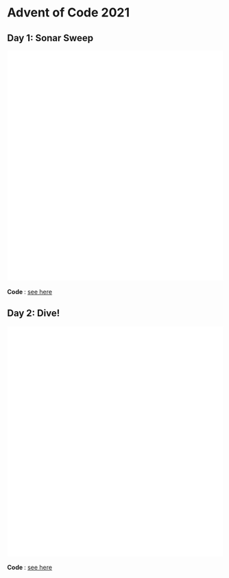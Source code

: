 # Advent of Code 2021

## Day 1: Sonar Sweep
<img src="https://github.com/jvieroe/AdventOfCode/blob/main/2021/carbons/d1.svg?raw=true" alt="" width="650">

<b> Code </b>: <a href="https://github.com/jvieroe/AdventOfCode/blob/main/2021/Day1.R"> see here </a>


## Day 2: Dive!
<img src="https://github.com/jvieroe/AdventOfCode/blob/main/2021/carbons/d1.svg?raw=true" alt="" width="650">

<b> Code </b>: <a href="https://github.com/jvieroe/AdventOfCode/blob/main/2021/Day2.R"> see here </a>

